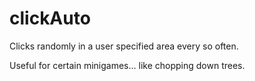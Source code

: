 # clickAuto
Clicks randomly in a user specified area every so often.

Useful for certain minigames... like chopping down trees.

